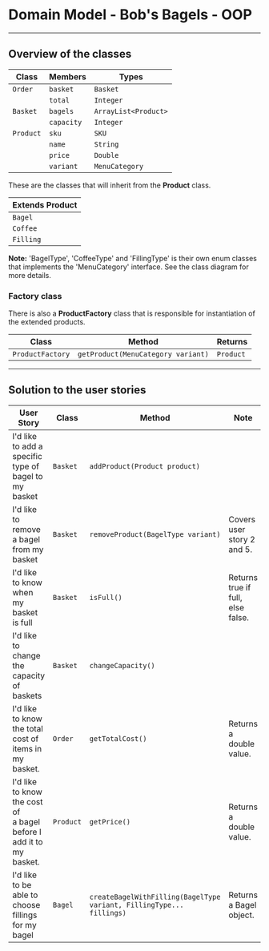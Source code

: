 # Domain Model - Bob's Bagels - OOP

---------------------------------------------------------------------------------

## Overview of the classes

| Class     | Members    | Types                |
|-----------|------------|----------------------|
| `Order`   | `basket`   | `Basket`             |
|           | `total`    | `Integer`            |
| `Basket`  | `bagels`   | `ArrayList<Product>` |
|           | `capacity` | `Integer`            |
| `Product` | `sku`      | `SKU`                |
|           | `name`     | `String`             |
|           | `price`    | `Double`             |
|           | `variant`  | `MenuCategory`       |

These are the classes that will inherit from the **Product** class.

| Extends Product |
|-----------------|
| `Bagel`         |
| `Coffee`        |
| `Filling`       |

**Note:** 'BagelType', 'CoffeeType' and 'FillingType' is their own enum classes that
implements the 'MenuCategory' interface. See the class diagram for more details.

### Factory class
There is also a **ProductFactory** class that is responsible for instantiation of the extended products.

| Class            | Method                             | Returns   |
|------------------|------------------------------------|-----------|
| `ProductFactory` | `getProduct(MenuCategory variant)` | `Product` |


-------------------------------------------------------------------------------

## Solution to the user stories

| User Story                                                              | Class     | Method                                                                | Note                              |
|-------------------------------------------------------------------------|-----------|-----------------------------------------------------------------------|-----------------------------------|
| I'd like to add a specific<br/> type of bagel to my basket              | `Basket`  | `addProduct(Product product)`                                         |                                   |
| I'd like to remove a bagel<br/> from my basket                          | `Basket`  | `removeProduct(BagelType variant)`                                    | Covers user story 2 and 5.        |
| I'd like to know when my<br/> basket is full                            | `Basket`  | `isFull()`                                                            | Returns true if full, else false. |
| I'd like to change the <br/>capacity of baskets                         | `Basket`  | `changeCapacity()`                                                    |                                   |
| I'd like to know the total<br/> cost of items in my basket.             | `Order`   | `getTotalCost()`                                                      | Returns a double value.           |
| I'd like to know the cost of <br/>a bagel before I add it to my basket. | `Product` | `getPrice()`                                                          | Returns a double value.           |
| I'd like to be able to choose <br/>fillings for my bagel                | `Bagel`   | `createBagelWithFilling(BagelType variant, FillingType... fillings)`  | Returns a Bagel object.           |








